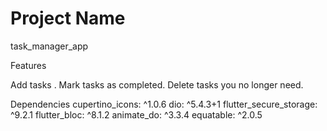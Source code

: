 

# Project Name

task_manager_app

Features

Add tasks .
Mark tasks as completed.
Delete tasks you no longer need.


Dependencies
  cupertino_icons: ^1.0.6
  dio: ^5.4.3+1
  flutter_secure_storage: ^9.2.1
  flutter_bloc: ^8.1.2
  animate_do: ^3.3.4
  equatable: ^2.0.5